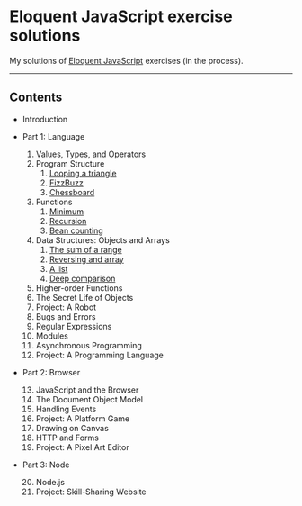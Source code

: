 # Eloquent JavaScript exercise solutions

My solutions of [Eloquent JavaScript](https://eloquentjavascript.net/index.html) exercises (in the process).

---

## Contents

- Introduction
- Part 1: Language

  1. Values, Types, and Operators
  2. Program Structure
     1. [Looping a triangle](02_program_structure/looping_a_triangle.js)
     2. [FizzBuzz](02_program_structure/fizzbuzz.js)
     3. [Chessboard](02_program_structure/chessboard.js)
  3. Functions
     1. [Minimum](03_functions/minimum.js)
     2. [Recursion](03_functions/recursion.js)
     3. [Bean counting](03_functions/bean_counting.js)
  4. Data Structures: Objects and Arrays
     1. [The sum of a range](04_data_structures/the_sum_of_a_range.js)
     2. [Reversing and array](04_data_structures/the_sum_of_a_range.js)
     3. [A list](04_data_structures/a_list.js)
     4. [Deep comparison](04_data_structures/deep_comparison.js)
  5. Higher-order Functions
  6. The Secret Life of Objects
  7. Project: A Robot
  8. Bugs and Errors
  9. Regular Expressions
  10. Modules
  11. Asynchronous Programming
  12. Project: A Programming Language

- Part 2: Browser

  13. JavaScript and the Browser
  14. The Document Object Model
  15. Handling Events
  16. Project: A Platform Game
  17. Drawing on Canvas
  18. HTTP and Forms
  19. Project: A Pixel Art Editor

- Part 3: Node

  20. Node.js
  21. Project: Skill-Sharing Website
